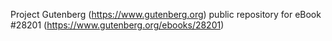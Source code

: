 Project Gutenberg (https://www.gutenberg.org) public repository for eBook #28201 (https://www.gutenberg.org/ebooks/28201)
